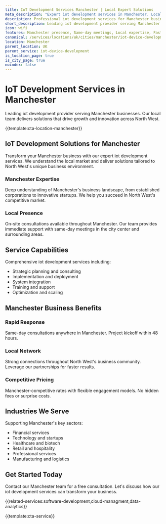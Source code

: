 ```yaml
---
title: IoT Development Services Manchester | Local Expert Solutions
meta_description: "Expert iot development services in Manchester. Local team, same-day consultations, proven results. Transform your business today."
description: Professional iot development services for Manchester businesses
short_description: Leading iot development provider serving Manchester and North West.
icon: wifi
features: Manchester presence, Same-day meetings, Local expertise, Fast deployment, Competitive rates, Proven track record
canonical: /services/locations/uk/cities/manchester/iot-device-development-manchester.html
location: Manchester
parent_location: UK
parent_service: iot-device-development
is_location_page: true
is_city_page: true
noindex: false
---
```


# IoT Development Services in Manchester

Leading iot development provider serving Manchester businesses. Our local team delivers solutions that drive growth and innovation across North West.

{{template:cta-location-manchester}}

## IoT Development Solutions for Manchester

Transform your Manchester business with our expert iot development services. We understand the local market and deliver solutions tailored to North West's unique business environment.

### Manchester Expertise

Deep understanding of Manchester's business landscape, from established corporations to innovative startups. We help you succeed in North West's competitive market.

### Local Presence

On-site consultations available throughout Manchester. Our team provides immediate support with same-day meetings in the city center and surrounding areas.

## Service Capabilities

Comprehensive iot development services including:
- Strategic planning and consulting
- Implementation and deployment
- System integration
- Training and support
- Optimization and scaling

## Manchester Business Benefits

### Rapid Response
Same-day consultations anywhere in Manchester. Project kickoff within 48 hours.

### Local Network
Strong connections throughout North West's business community. Leverage our partnerships for faster results.

### Competitive Pricing
Manchester-competitive rates with flexible engagement models. No hidden fees or surprise costs.

## Industries We Serve

Supporting Manchester's key sectors:
- Financial services
- Technology and startups
- Healthcare and biotech
- Retail and hospitality
- Professional services
- Manufacturing and logistics

## Get Started Today

Contact our Manchester team for a free consultation. Let's discuss how our iot development services can transform your business.

{{related-services:software-development,cloud-managment,data-analytics}}

{{template:cta-service}}
